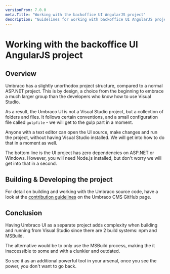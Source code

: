 ```yaml
---
versionFrom: 7.0.0
meta.Title: "Working with the backoffice UI AngularJS project"
description: "Guidelines for working with backoffice UI AngularJS project"
---
```


# Working with the backoffice UI AngularJS project

## Overview
Umbraco has a slightly unorthodox project structure, compared to a normal ASP.NET project. This is by design, a choice from the beginning to embrace a much larger group than the developers who know how to use Visual Studio.

As a result, the Umbraco UI is not a Visual Studio project, but a collection of folders and files. It follows certain conventions, and a small configuration file called `gulpfile` - we will get to the gulp part in a moment.

Anyone with a text editor can open the UI source, make changes and run the project, without having Visual Studio installed. We will get into how to do that in a moment as well.

The bottom line is the UI project has zero dependencies on ASP.NET or Windows. However, you will need Node.js installed, but don't worry we will get into that in a second.

## Building & Developing the project

For detail on building and working with the Umbraco source code, have a look at the [contribution guidelines](https://github.com/umbraco/Umbraco-CMS/blob/v8/dev/.github/CONTRIBUTING.md#building-umbraco-from-source-code) on the Umbraco CMS GitHub page.


## Conclusion
Having Umbraco UI as a separate project adds complexity when building and running from Visual Studio since there are 2 build systems: npm and MSBuild.

The alternative would be to only use the MSBuild process, making the it inaccessible to some and with a clunkier and outdated.

So see it as an additional powerful tool in your arsenal, once you see the power, you don't want to go back.
